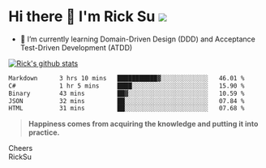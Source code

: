 # Hi there 👋 I'm Rick Su ![](https://komarev.com/ghpvc/?username=ricksu978)
<!--
**ricksu978/ricksu978** is a ✨ _special_ ✨ repository because its `README.md` (this file) appears on your GitHub profile.

Here are some ideas to get you started:

- 🔭 I’m currently working on ...
-->
- 🌱 I’m currently learning Domain-Driven Design (DDD) and Acceptance Test-Driven Development (ATDD)
<!--
- 👯 I’m looking to collaborate on ...
- 🤔 I’m looking for help with ...
- 💬 Ask me about ...
- 📫 How to reach me: ...
- 😄 Pronouns: ...
- ⚡ Fun fact: ...
-->
[![Rick's github stats](https://github-readme-stats.vercel.app/api?username=ricksu978&theme=dark)](https://github.com/ricksu978/ricksu978)

<!--START_SECTION:waka-->

```txt
Markdown      3 hrs 10 mins   ███████████▓░░░░░░░░░░░░░   46.01 %
C#            1 hr 5 mins     ████░░░░░░░░░░░░░░░░░░░░░   15.90 %
Binary        43 mins         ██▓░░░░░░░░░░░░░░░░░░░░░░   10.59 %
JSON          32 mins         ██░░░░░░░░░░░░░░░░░░░░░░░   07.84 %
HTML          31 mins         ██░░░░░░░░░░░░░░░░░░░░░░░   07.68 %
```

<!--END_SECTION:waka-->

> **Happiness comes from acquiring the knowledge and putting it into practice.**

Cheers  
RickSu 
